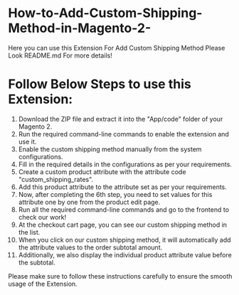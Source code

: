 # How-to-Add-Custom-Shipping-Method-in-Magento-2-
Here you can use this Extension For Add Custom Shipping Method Please Look README.md For more details!

# Follow Below Steps to use this Extension:
1. Download the ZIP file and extract it into the "App/code" folder of your Magento 2.
2. Run the required command-line commands to enable the extension and use it.
3. Enable the custom shipping method manually from the system configurations.
4. Fill in the required details in the configurations as per your requirements.
5. Create a custom product attribute with the attribute code "custom_shipping_rates".
6. Add this product attribute to the attribute set as per your requirements.
7. Now, after completing the 6th step, you need to set values for this attribute one by one from the product edit page.
8. Run all the required command-line commands and go to the frontend to check our work!
9. At the checkout cart page, you can see our custom shipping method in the list.
10. When you click on our custom shipping method, it will automatically add the attribute values to the order subtotal amount.
11. Additionally, we also display the individual product attribute value before the subtotal.

Please make sure to follow these instructions carefully to ensure the smooth usage of the Extension.

